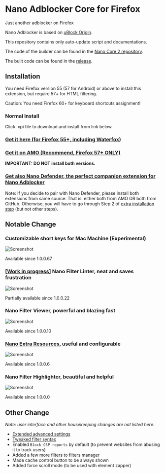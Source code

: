 # Nano Adblocker Core for Firefox

Just another adblocker on Firefox

Nano Adblocker is based on [uBlock Origin](https://github.com/gorhill/uBlock).

This repository contains only auto-update script and documentations.

The code of the builder can be found in the [Nano Core 2 repository](https://github.com/LiCybora/NanoCore2). 

The built code can be found in the [release](https://github.com/LiCybora/NanoCoreFirefox/releases).

## Installation

You need Firefox version 55 (57 for Android) or above to install this extension, 
but require 57+ for HTML filtering.

Caution: You need Firefox 60+ for keyboard shortcuts assignment!

### Normal Install

Click .xpi file to download and install from link below.

### [Get it here (for Firefox 55+, including Waterfox)](https://github.com/LiCybora/NanoCoreFirefox/releases/)

### [Get it on AMO (Recommend, Firefox 57+ ONLY)](https://addons.mozilla.org/en-US/firefox/addon/nano-adblocker-firefox/)

**IMPORTANT: DO NOT install both versions.**

### [Get also Nano Defender, the perfect companion extension for Nano Adblocker](https://jspenguin2017.github.io/uBlockProtector)

Note: If you decide to pair with Nano Defender, please install both extensions from same source. 
That is: either both from AMO OR both from GitHub.
Otherwise, you will have to go through Step 2 of [extra installation step](https://jspenguin2017.github.io/uBlockProtector/#extra-installation-steps-for-ublock-origin) (but not other steps).

## Notable Change

### Customizable short keys for Mac Machine (Experimental)

![Screenshot](https://i.imgur.com/If3yfEe.png)

Available since 1.0.0.67

### \[[Work in progress](https://github.com/NanoAdblocker/NanoCore/issues/1)\] Nano Filter Linter, neat and saves frustration

![Screenshot](https://i.imgur.com/SStKkqq.png)

Partially available since 1.0.0.22

### Nano Filter Viewer, powerful and blazing fast

![Screenshot](https://i.imgur.com/fZh4Hqn.png)

Available since 1.0.0.10

### [Nano Extra Resources](https://github.com/NanoAdblocker/NanoFilters/blob/master/NanoFiltersSource/NanoResources.txt), useful and configurable

![Screenshot](https://i.imgur.com/0HIYf4d.png)

Available since 1.0.0.6

### Nano Filter Highlighter, beautiful and helpful

![Screenshot](https://i.imgur.com/KktoFJL.png)

Available since 1.0.0.0

## Other Change

*Note: user interface and other housekeeping changes are not listed here.*

- [Extended advanced settings](https://github.com/NanoAdblocker/NanoCore2/blob/master/notes/advanced_settings.md#advanced-settings)
- [Tweaked filter syntax](https://github.com/NanoAdblocker/NanoCore2/blob/master/notes/filter_syntax.md#filter-syntax)
- Enabled `Block CSP reports` by default (to prevent websites from abusing it
  to track users)
- Added a few more filters to filters manager
- Made cache control button to be always shown
- Added force scroll mode (to be used with element zapper)
